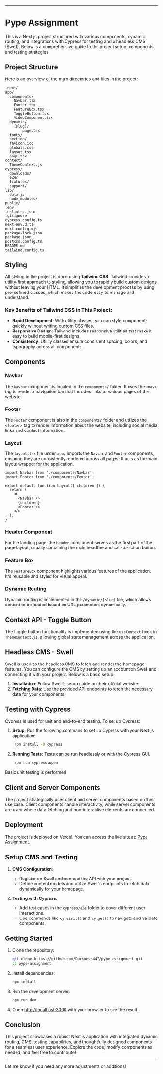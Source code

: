 
---

# Pype Assignment

This is a Next.js project structured with various components, dynamic routing, and integrations with Cypress for testing and a headless CMS (Swell). Below is a comprehensive guide to the project setup, components, and testing strategies.

## Project Structure

Here is an overview of the main directories and files in the project:

```
.next/
app/
  components/
    Navbar.tsx
    Footer.tsx
    FeatureBox.tsx
    ToggleButton.tsx
    VideoComponent.tsx
  dynamic/
    [slug]/
        page.tsx
  fonts/
  section/
  favicon.ico
  globals.css
  layout.tsx
  page.tsx
context/
  ThemeContext.js
cypress/
  downloads/
  e2e/
  fixtures/
  support/
lib/
  data.js
  node_modules/
public/
.env
.eslintrc.json
.gitignore
cypress.config.ts
next-env.d.ts
next.config.mjs
package-lock.json
package.json
postcss.config.ts
README.md
tailwind.config.ts
```

## Styling

All styling in the project is done using **Tailwind CSS**. Tailwind provides a utility-first approach to styling, allowing you to rapidly build custom designs without leaving your HTML. It simplifies the development process by using pre-defined classes, which makes the code easy to manage and understand.

### Key Benefits of Tailwind CSS in This Project:

- **Rapid Development**: With utility classes, you can style components quickly without writing custom CSS files.
- **Responsive Design**: Tailwind includes responsive utilities that make it easy to build mobile-first designs.
- **Consistency**: Utility classes ensure consistent spacing, colors, and typography across all components.


## Components

### Navbar

The `Navbar` component is located in the `components/` folder. It uses the `<nav>` tag to render a navigation bar that includes links to various pages of the website.

### Footer

The `Footer` component is also in the `components/` folder and utilizes the `<footer>` tag to render information about the website, including social media links and contact information.

### Layout

The `layout.tsx` file under `app/` imports the `Navbar` and `Footer` components, ensuring they are consistently rendered across all pages. It acts as the main layout wrapper for the application.

```tsx
import Navbar from './components/Navbar';
import Footer from './components/Footer';

export default function Layout({ children }) {
  return (
    <>
      <Navbar />
      {children}
      <Footer />
    </>
  );
}
```

### Header Component

For the landing page, the `Header` component serves as the first part of the page layout, usually containing the main headline and call-to-action button.

### Feature Box

The `FeatureBox` component highlights various features of the application. It's reusable and styled for visual appeal.

### Dynamic Routing

Dynamic routing is implemented in the `/dynamic/[slug]` file, which allows content to be loaded based on URL parameters dynamically.

## Context API - Toggle Button

The toggle button functionality is implemented using the `useContext` hook in `ThemeContext.js`, allowing global state management across the application.

## Headless CMS - Swell

Swell is used as the headless CMS to fetch and render the homepage features. You can configure the CMS by setting up an account on Swell and connecting it with your project. Below is a basic setup:

1. **Installation**: Follow Swell’s setup guide on their official website.
2. **Fetching Data**: Use the provided API endpoints to fetch the necessary data for your components.

## Testing with Cypress

Cypress is used for unit and end-to-end testing. To set up Cypress:

1. **Setup**: Run the following command to set up Cypress with your Next.js application:

   ```bash
    npm install -D cypress
   ```

2. **Running Tests**: Tests can be run headlessly or with the Cypress GUI.

   ```bash
    npm run cypress:open
   ```
Basic unit testing is performed

## Client and Server Components

The project strategically uses client and server components based on their use case. Client components handle interactivity, while server components are used where data fetching and non-interactive elements are concerned.

## Deployment

The project is deployed on Vercel. You can access the live site at: [Pype Assignment](https://pype-assignment-zeta.vercel.app/).

## Setup CMS and Testing

1. **CMS Configuration**:
   - Register on Swell and connect the API with your project.
   - Define content models and utilize Swell's endpoints to fetch data dynamically for your homepage.

2. **Testing with Cypress**:
   - Add test cases in the `cypress/e2e` folder to cover different user interactions.
   - Use commands like `cy.visit()` and `cy.get()` to navigate and validate components.

## Getting Started

1. Clone the repository:

   ```bash
   git clone https://github.com/Darkness447/pype-assignment.git
   cd pype-assignment
   ```

2. Install dependencies:

   ```bash
   npm install
   ```

3. Run the development server:

   ```bash
   npm run dev
   ```

4. Open [http://localhost:3000](http://localhost:3000) with your browser to see the result.

## Conclusion

This project showcases a robust Next.js application with integrated dynamic routing, CMS, testing capabilities, and thoughtfully designed components for a seamless user experience. Explore the code, modify components as needed, and feel free to contribute!

---

Let me know if you need any more adjustments or additions!